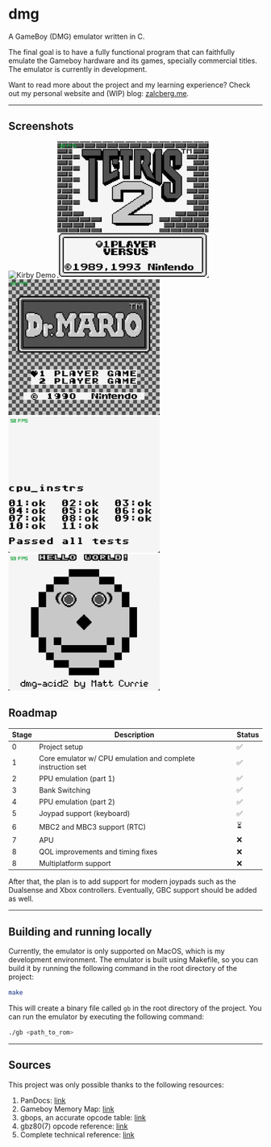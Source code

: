 # dmg

A GameBoy (DMG) emulator written in C.

The final goal is to have a fully functional program that can faithfully emulate the Gameboy hardware and its games, specially commercial titles. The emulator is currently in development.

Want to read more about the project and my learning experience? Check out my personal website and (WIP) blog: [zalcberg.me](https://zalcberg.me).

---

## Screenshots

<img src="public/videos/kirby.gif" alt="Kirby Demo" width="300px" />

<img src="public/images/tetris.png" alt="Tetris Menu" width="300px" />

<img src="public/images/dr_mario.png" alt="Dr. Mario Menu" width="300px" />

<img src="public/images/cpu_instrs.png" alt="Blargg's cpu_instrs test" width="300px" />

<img src="public/images/dmg_acid2.png" alt="dmg-acid2 test" width="300px" />

## Roadmap

| Stage | Description                                                 | Status |
| ----- | ----------------------------------------------------------- | ------ |
| 0     | Project setup                                               | ✅     |
| 1     | Core emulator w/ CPU emulation and complete instruction set | ✅     |
| 2     | PPU emulation (part 1)                                      | ✅     |
| 3     | Bank Switching                                              | ✅     |
| 4     | PPU emulation (part 2)                                      | ✅     |
| 5     | Joypad support (keyboard)                                   | ✅     |
| 6     | MBC2 and MBC3 support (RTC)                                 | ⏳     |
| 7     | APU                                                         | ❌     |
| 8     | QOL improvements and timing fixes                           | ❌     |
| 8     | Multiplatform support                                       | ❌     |

After that, the plan is to add support for modern joypads such as the Dualsense and Xbox controllers. Eventually, GBC support should be added as well.

---

## Building and running locally

Currently, the emulator is only supported on MacOS, which is my development environment. The emulator is built using Makefile, so you can build it by running the following command in the root directory of the project:

```bash
make
```

This will create a binary file called `gb` in the root directory of the project. You can run the emulator by executing the following command:

```bash
./gb <path_to_rom>
```

---

## Sources

This project was only possible thanks to the following resources:

1. PanDocs: [link](https://gbdev.io/pandocs/)
2. Gameboy Memory Map: [link](http://gameboy.mongenel.com/dmg/asmmemmap.html)
3. gbops, an accurate opcode table: [link](https://izik1.github.io/gbops/)
4. gbz80(7) opcode reference: [link](https://rgbds.gbdev.io/docs/v0.9.2/gbz80.7)
5. Complete technical reference: [link](https://gekkio.fi/files/gb-docs/gbctr.pdf)
